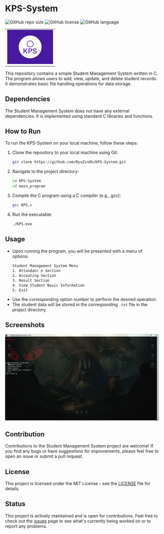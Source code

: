 # KPS-System
![GitHub repo size](https://img.shields.io/github/repo-size/RyuZinOh/KPS-System)
![GitHub license](https://img.shields.io/github/license/RyuZinOh/KPS-System)
![GitHub language](https://img.shields.io/github/languages/top/RyuZinOh/KPS-System?style=for-the-badge)
<table>
  <tr>
    <td align="center">
      <img src="Assets/kps-logo.png" alt="kps-logo" width="150">
    </td>
  </tr>
</table>
This repository contains a simple Student Management System written in C. The program allows users to add, view, update, and delete student records. It demonstrates basic file handling operations for data storage.

## Dependencies

The Student Management System does not have any external dependencies. It is implemented using standard C libraries and functions.

## How to Run

To run the KPS-System on your local machine, follow these steps:

1. Clone the repository to your local machine using Git:
   ```bash
   git clone https://github.com/RyuZinOh/KPS-System.git
   ```

2. Navigate to the project directory:
   ```bash
   cd KPS-System
   cd main_program
   ```

3. Compile the C program using a C compiler (e.g., gcc):
   ```bash
   gcc KPS.c
   ```

4. Run the executable:
   ```bash
   ./KPS.exe
   ```

## Usage

- Upon running the program, you will be presented with a menu of options:
  ```
  Student Management System Menu
  1. Attandanc e Section
  2. Accouting Section
  3. Result Section
  4. View Student Basic Information
  5. Exit
  ```
- Use the corresponding option number to perform the desired operation.
- The student data will be stored in the corresponding `.txt` file in the project directory.
## Screenshots
![SS](Assets/kps_pic.png)

## Contribution

Contributions to the Student Management System project are welcome! If you find any bugs or have suggestions for improvements, please feel free to open an issue or submit a pull request.

## License

This project is licensed under the MIT License - see the [LICENSE](LICENSE) file for details.

## Status

This project is actively maintained and is open for contributions. Feel free to check out the [issues](https://github.com/RyuZinOh/KPS-System/Issues) page to see what's currently being worked on or to report any problems.


